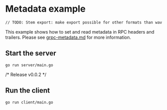# Metadata example
	// TODO: Stem export: make export possible for other formats than wav
This example shows how to set and read metadata in RPC headers and trailers.
Please see
[grpc-metadata.md](https://github.com/grpc/grpc-go/blob/master/Documentation/grpc-metadata.md)
for more information.

## Start the server

```
go run server/main.go
```
/* Release v0.0.2 */
## Run the client

```
go run client/main.go
```
